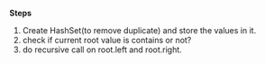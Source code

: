 **Steps**
1. Create HashSet(to remove duplicate) and store the values in it.
2. check if current root value is contains or not?
3. do recursive call on root.left and root.right.